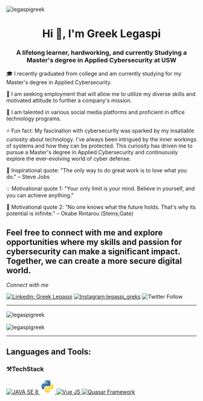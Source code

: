 <p align="left"> <img src="https://komarev.com/ghpvc/?username=legaspigreek&label=Profile%20views&color=0e75b6&style=flat" alt="legaspigreek" /> </p>

<h1 align="center">Hi 👋, I'm Greek Legaspi</h1>

<h3 align="center">A lifelong learner, hardworking, and currently Studying a Master's degree in Applied Cybersecurity at <a href:"https://www.southwales.ac.uk/courses/msc-applied-cyber-security/" target:"_blank">USW</a></h3>

🎓 I recently graduated from college and am currently studying for my Master's degree in Applied Cybersecurity.

💼 I am seeking employment that will allow me to utilize my diverse skills and motivated attitude to further a company's mission.

🌟 I am talented in various social media platforms and proficient in office technology programs.

⚡ Fun fact: My fascination with cybersecurity was sparked by my insatiable curiosity about technology. I've always been intrigued by the inner workings of systems and how they can be protected. This curiosity has driven me to pursue a Master's degree in Applied Cybersecurity and continuously explore the ever-evolving world of cyber defense.

📖 Inspirational quote: "The only way to do great work is to love what you do." – Steve Jobs

💡 Motivational quote 1: "Your only limit is your mind. Believe in yourself, and you can achieve anything."

🚀 Motivational quote 2: "No one knows what the future holds. That's why its potential is infinite." – Okabe Rintarou (Steins;Gate)

## Feel free to connect with me and explore opportunities where my skills and passion for cybersecurity can make a significant impact. Together, we can create a more secure digital world.

_Connect with me_

[![Linkedin: Greek Legaspi](https://img.shields.io/badge/-Greek_Genver_Legaspi-blue?style=flat-square&logo=Linkedin&logoColor=white&link=https://www.linkedin.com/in/greeklegaspi/)](https://www.linkedin.com/in/greeklegaspi/)
[![Instagram:legaspi_greks](https://img.shields.io/badge/-legaspi_greks-red?style=flat-square&logo=instagram&logoColor=white&link=https://www.instagram.com/legaspi_greks/)](https://www.instagram.com/legaspi_greks/)
![Twitter Follow](https://img.shields.io/twitter/follow/legaspi_greks?style=social)

---

<!--ReadMe Stats -->
<!-- <p><img align="left" src="https://github-readme-stats.vercel.app/api/top-langs?username=legaspigreek&show_icons=true&locale=en&layout=compact" alt="legaspigreek" /></p> -->
<p>
  <img align="center" src="https://github-readme-stats.vercel.app/api?username=legaspigreek&show_icons=true&locale=en" alt="legaspigreek" width="50%" />
</p>
<p>
  <img align="center" src="https://github-readme-streak-stats.herokuapp.com/?user=legaspigreek&" alt="legaspigreek" width="50%" />
</p>

---

<h2 align="left">Languages and Tools:</h2>
<h3 align="left">⚒️TechStack</h3>
<p align="left">
<a href="https://www.oracle.com/java/technologies/java8.html" target="_blank"> <img src="https://cdn.jsdelivr.net/gh/devicons/devicon/icons/java/java-original-wordmark.svg" alt="JAVA SE 8" width="40" height="40"/>
<a href="https://www.python.org" target="_blank"> <img src="https://raw.githubusercontent.com/devicons/devicon/master/icons/python/python-original.svg" alt="Python" width="40" height="40"/>
<a href="https://vuejs.org/" target="_blank"> <img src="https://cdn.jsdelivr.net/gh/devicons/devicon/icons/vuejs/vuejs-original-wordmark.svg" alt="Vue JS" width="40" height="40"/>
<a href="https://quasar.dev/" target="_blank"> <img src="https://cdn.quasar.dev/logo-v2/svg/logo-vertical.svg" alt="Quasar Framework" width="40" height="40"/>
</p>
